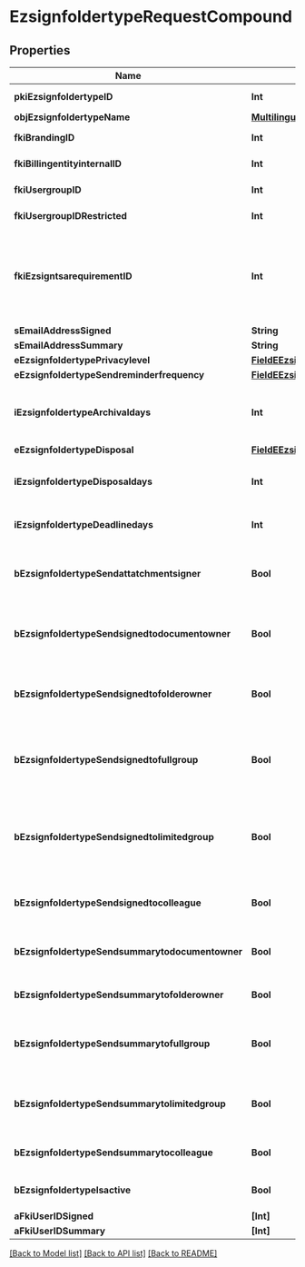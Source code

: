 # EzsignfoldertypeRequestCompound

## Properties
Name | Type | Description | Notes
------------ | ------------- | ------------- | -------------
**pkiEzsignfoldertypeID** | **Int** | The unique ID of the Ezsignfoldertype. | [optional] 
**objEzsignfoldertypeName** | [**MultilingualEzsignfoldertypeName**](MultilingualEzsignfoldertypeName.md) |  | 
**fkiBrandingID** | **Int** | The unique ID of the Branding | 
**fkiBillingentityinternalID** | **Int** | The unique ID of the Billingentityinternal. | [optional] 
**fkiUsergroupID** | **Int** | The unique ID of the Usergroup | [optional] 
**fkiUsergroupIDRestricted** | **Int** | The unique ID of the Usergroup | [optional] 
**fkiEzsigntsarequirementID** | **Int** | The unique ID of the Ezsigntsarequirement.  Determine if a Time Stamping Authority should add a timestamp on each of the signature. Valid values:  |Value|Description| |-|-| |1|No. TSA Timestamping will requested. This will make all signatures a lot faster since no round-trip to the TSA server will be required. Timestamping will be made using eZsign server&#39;s time.| |2|Best effort. Timestamping from a Time Stamping Authority will be requested but is not mandatory. In the very improbable case it cannot be completed, the timestamping will be made using eZsign server&#39;s time. **Additional fee applies**| |3|Mandatory. Timestamping from a Time Stamping Authority will be requested and is mandatory. In the very improbable case it cannot be completed, the signature will fail and the user will be asked to retry. **Additional fee applies**| | [optional] 
**sEmailAddressSigned** | **String** | The email address. | [optional] 
**sEmailAddressSummary** | **String** | The email address. | [optional] 
**eEzsignfoldertypePrivacylevel** | [**FieldEEzsignfoldertypePrivacylevel**](FieldEEzsignfoldertypePrivacylevel.md) |  | 
**eEzsignfoldertypeSendreminderfrequency** | [**FieldEEzsignfoldertypeSendreminderfrequency**](FieldEEzsignfoldertypeSendreminderfrequency.md) |  | [optional] 
**iEzsignfoldertypeArchivaldays** | **Int** | The number of days before the archival of Ezsignfolders created using this Ezsignfoldertype | 
**eEzsignfoldertypeDisposal** | [**FieldEEzsignfoldertypeDisposal**](FieldEEzsignfoldertypeDisposal.md) |  | 
**iEzsignfoldertypeDisposaldays** | **Int** | The number of days after the archival before the disposal of the Ezsignfolder | [optional] 
**iEzsignfoldertypeDeadlinedays** | **Int** | The number of days to get all Ezsignsignatures | 
**bEzsignfoldertypeSendattatchmentsigner** | **Bool** | Whether we send the Ezsigndocument and the proof as attachment in the email | 
**bEzsignfoldertypeSendsignedtodocumentowner** | **Bool** | Whether we send the signed Ezsigndocument to the Ezsigndocument&#39;s owner | 
**bEzsignfoldertypeSendsignedtofolderowner** | **Bool** | Whether we send the signed Ezsigndocument to the Ezsignfolder&#39;s owner | 
**bEzsignfoldertypeSendsignedtofullgroup** | **Bool** | Whether we send the signed Ezsigndocument to the Usergroup that has acces to all Ezsignfolders | [optional] 
**bEzsignfoldertypeSendsignedtolimitedgroup** | **Bool** | Whether we send the signed Ezsigndocument to the Usergroup that has acces to only their own Ezsignfolders | [optional] 
**bEzsignfoldertypeSendsignedtocolleague** | **Bool** | Whether we send the signed Ezsigndocument to the colleagues | 
**bEzsignfoldertypeSendsummarytodocumentowner** | **Bool** | Whether we send the summary to the Ezsigndocument&#39;s owner | 
**bEzsignfoldertypeSendsummarytofolderowner** | **Bool** | Whether we send the summary to the Ezsignfolder&#39;s owner | 
**bEzsignfoldertypeSendsummarytofullgroup** | **Bool** | Whether we send the summary to the Usergroup that has acces to all Ezsignfolders | [optional] 
**bEzsignfoldertypeSendsummarytolimitedgroup** | **Bool** | Whether we send the summary to the Usergroup that has acces to only their own Ezsignfolders | [optional] 
**bEzsignfoldertypeSendsummarytocolleague** | **Bool** | Whether we send the summary to the colleagues | 
**bEzsignfoldertypeIsactive** | **Bool** | Whether the Ezsignfoldertype is active or not | 
**aFkiUserIDSigned** | **[Int]** |  | [optional] 
**aFkiUserIDSummary** | **[Int]** |  | [optional] 

[[Back to Model list]](../README.md#documentation-for-models) [[Back to API list]](../README.md#documentation-for-api-endpoints) [[Back to README]](../README.md)


